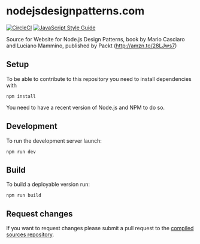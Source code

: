# nodejsdesignpatterns.com

[![CircleCI](https://circleci.com/gh/nodejs-design-patterns-book/nodejsdesignpatterns.com.svg?style=shield)](https://circleci.com/gh/nodejs-design-patterns-book/nodejsdesignpatterns.com)
[![JavaScript Style Guide](https://img.shields.io/badge/code_style-standard-brightgreen.svg)](https://standardjs.com)

Source for Website for Node.js Design Patterns, book by Mario Casciaro and Luciano Mammino, published by Packt (http://amzn.to/28LJws7)

## Setup

To be able to contribute to this repository you need to install dependencies with

```shell
npm install
```

You need to have a recent version of Node.js and NPM to do so.

## Development

To run the development server launch:

```shell
npm run dev
```

## Build

To build a deployable version run:

```shell
npm run build
```

## Request changes

If you want to request changes please submit a pull request to the [compiled sources repository](https://github.com/nodejs-design-patterns-book/nodejs-design-patterns-book.github.io).

